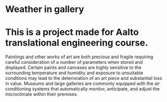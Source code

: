 # Weather in gallery
# This is a project made for Aalto translational engineering course. 
Paintings and other works of art are both precious and fragile requiring careful consideration of a number of parameters when stored and displayed. Certain paints and canvases are highly sensitive to the surrounding temperature and humidity and exposure to unsuitable conditions may lead to the deterioration of an art piece and substantial loss in value. Museums and large galleries are commonly equipped with the air conditioning systems that automatically monitor, anticipate, and adjust the microclimate within their premises.

